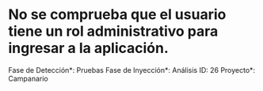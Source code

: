 # No se comprueba que el usuario tiene un rol administrativo para ingresar a la aplicación.

Fase de Detección*: Pruebas
Fase de Inyección*: Análisis
ID: 26
Proyecto*: Campanario